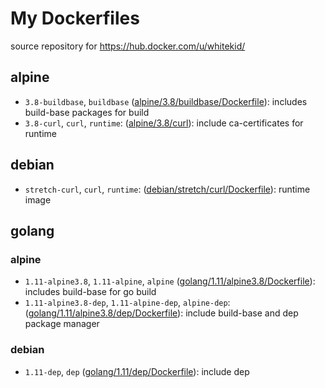 # My Dockerfiles

source repository for https://hub.docker.com/u/whitekid/

## alpine

- `3.8-buildbase`, `buildbase` ([alpine/3.8/buildbase/Dockerfile](https://github.com/whitekid/dockerfiles/blob/master/alpine/3.8/buildbase/Dockerfile)):
  includes build-base packages for build
- `3.8-curl`, `curl`, `runtime`: ([alpine/3.8/curl](https://github.com/whitekid/dockerfiles/tree/master/alpine/3.8/curl)):
  include ca-certificates for runtime

## debian

- `stretch-curl`, `curl`, `runtime`: ([debian/stretch/curl/Dockerfile](https://github.com/whitekid/dockerfiles/blob/master/debian/stretch/curl/Dockerfile)):
  runtime image

## golang

### alpine

- `1.11-alpine3.8`, `1.11-alpine`, `alpine` ([golang/1.11/alpine3.8/Dockerfile](https://github.com/whitekid/dockerfiles/blob/master/golang/1.11/alpine3.8/Dockerfile)):
  includes build-base for go build
- `1.11-alpine3.8-dep`, `1.11-alpine-dep`, `alpine-dep`: ([golang/1.11/alpine3.8/dep/Dockerfile](https://github.com/whitekid/dockerfiles/blob/master/golang/1.11/alpine3.8/dep/Dockerfile)):
  include build-base and dep package manager

### debian

- `1.11-dep`, `dep` ([golang/1.11/dep/Dockerfile](https://github.com/whitekid/dockerfiles/blob/master/golang/1.11/dep/Dockerfile)):
  include dep
